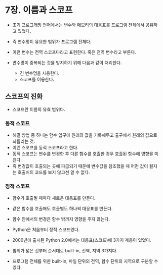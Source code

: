 # 7장. 이름과 스코프

- 초기 프로그래밍 언어에서는 변수와 메모리의 대응표를 프로그램 전체에서 공유하고 있었다.
- 즉 변수명이 유요한 범위가 프로그램 전체다.
- 이런 변수는 전역 스코프다라고 표현한다. 혹은 전역 변수라고 부른다.

- 변수명이 중복되는 것을 방지하기 위해 다음과 같이 처리한다.
  - 긴 변수명을 사용한다.
  - 스코프를 이용한다.

## 스코프의 진화

- 스코프란 이름의 유효 범위다.

### 동적 스코프

- 해결 방법 중 하나는 함수 입구에 원래의 값을 기록해두고 출구에서 원래의 값으로 되돌리는 것.
- 이런 스코프를 동적 스코프라고 한다.
- 동적 스코프는 변수를 변경한 후 다른 함수를 호출한 경우 호출된 함수에 영향을 미친다.
- 즉 변경값이 호출되는 곳에 파급되기 때문에 변수값을 참조했을 때 어떤 값이 될지는 호출처의 코드를 보지 않고선 알 수 없다.

### 정적 스코프

- 함수가 호출될 때마다 새로운 대응표를 만든다.
- 같은 함수를 호출해도 호출별도 하나씩 대응표를 만든다.
- 함수 안에서의 변경은 함수 밖까지 영향을 주지 않는다.

- Python은 처음부터 정적 스코프였다.
- 2000년에 출시된 Python 2.0에서는 대응표(스코프)에 3가지 계층이 있었다.
- 범위가 넓은 것부터 순서대로 built-in, 전역, 지역 3가지다.
- 프로그램 전체를 위한 built-in, 파일 단위의 전역, 함수 단위의 지역으로 구분할 수 있다.